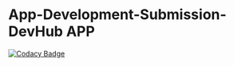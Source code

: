 # App-Development-Submission-DevHub APP
[![Codacy Badge](https://api.codacy.com/project/badge/Grade/e30160afe64046488ab94bc396355293)](https://app.codacy.com/gh/Team-VPN/App-Development-Submission?utm_source=github.com&utm_medium=referral&utm_content=Team-VPN/App-Development-Submission&utm_campaign=Badge_Grade_Dashboard)

